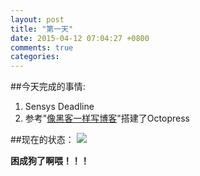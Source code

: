 ```yaml
---
layout: post
title: "第一天"
date: 2015-04-12 07:04:27 +0800
comments: true
categories: 
---
```

##今天完成的事情:

1. Sensys Deadline
2. 参考"[像黑客一样写博客](http://blog.csdn.net/jackystudio/article/details/16367937)"搭建了Octopress

##现在的状态：
![](https://www.petfinder.com/wp-content/uploads/2012/11/dog-how-to-select-your-new-best-friend-thinkstock99062463.jpg)

**困成狗了啊喂！！！**